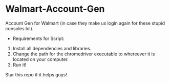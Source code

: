 # Walmart-Account-Gen
Account Gen for Walmart (in case they make us login again for these stupid consoles lol).

- Requirements for Script:

1. Install all dependencies and libraries.
2. Change the path for the chromedriver executable to whereever it is located on your computer.
3. Run it!

Star this repo if it helps guys!
